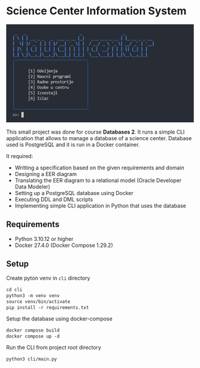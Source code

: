 # Science Center Information System

![](./main_page.png)

This small project was done for course **Databases 2**. It runs a simple CLI application that allows to manage a database of a science center. Database used is PostgreSQL and it is run in a Docker container.

It required:

- Writting a specification based on the given requirements and domain
- Designing a EER diagram
- Translating the EER diagram to a relational model (Oracle Developer Data Modeler)
- Setting up a PostgreSQL database using Docker
- Executing DDL and DML scripts
- Implementing simple CLI application in Python that uses the database

## Requirements

- Python 3.10.12 or higher
- Docker 27.4.0 (Docker Compose 1.29.2)

## Setup

Create pyton venv in `cli` directory
```
cd cli
python3 -m venv venv
source venv/bin/activate
pip install -r requirements.txt
```

Setup the database using docker-compose
```
docker compose build
docker compose up -d
```

Run the CLI from project root directory
```
python3 cli/main.py
```